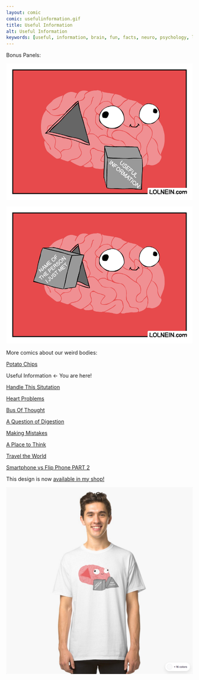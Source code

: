 ```yaml
---
layout: comic
comic: usefulinformation.gif
title: Useful Information
alt: Useful Information
keywords: [useful, information, brain, fun, facts, neuro, psychology, learning, studying, concentration]
---
```


Bonus Panels:

![Useful Information Bonus](/images/usefulinformation_bonus.gif)

![Useful Information Bonus 2](/images/usefulinformation_name.gif)


More comics about our weird bodies:

[Potato Chips](https://lolnein.com/2017/06/21/potatochips/)

Useful Information <- You are here!

[Handle This Situtation](https://lolnein.com/2019/04/25/handlethissituation/)

[Heart Problems](https://lolnein.com/2019/06/05/heartproblems/)

[Bus Of Thought](https://lolnein.com/2019/09/05/busofthought/)

[A Question of Digestion](https://lolnein.com/2019/09/10/aquestionofdigestion/)

[Making Mistakes](https://lolnein.com/2020/01/17/makingmistakes/)

[A Place to Think](https://lolnein.com/2020/01/30/aplacetothink/)

[Travel the World](https://lolnein.com/2020/02/03/traveltheworld/)

[Smartphone vs Flip Phone PART 2](http://lolnein.com/2014/10/01/smartphones2/)



This design is now [available in my shop!](https://lolnein.redbubble.com)

[![Useful Information Shirt](/images/usefulinformation_shirt2.png)](https://lolnein.redbubble.com)